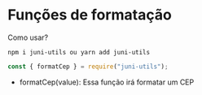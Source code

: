 # Funções de formatação

Como usar?

```shell
npm i juni-utils ou yarn add juni-utils
```

```js
const { formatCep } = require("juni-utils");
```

- formatCep(value):
  Essa função irá formatar um CEP
